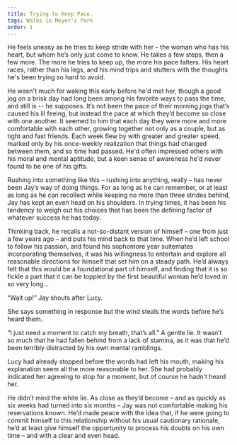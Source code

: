 ```yaml
---
title: Trying to Keep Pace.
tags: Walks in Meyer's Park
order: 1
---
```


He feels uneasy as he tries to keep stride with her – the woman who has his heart, but whom he’s only just come to know. He takes a few steps, then a few more. The more he tries to keep up, the more his pace falters. His heart races, rather than his legs, and his mind trips and stutters with the thoughts he's been trying so hard to avoid.

<!--more-->

He wasn't much for waking this early before he'd met her, though a good jog on a brisk day had long been among his favorite ways to pass the time, and still is -- he supposes. It’s not been the pace of their morning jogs that’s caused his ill feeing, but instead the pace at which they’d become so close with one another. It seemed to him that each day they were more and more comfortable with each other, growing together not only as a couple, but as tight and fast friends. Each week flew by with greater and greater speed, marked only by his once-weekly realization that things had changed between them, and so time had passed. He'd often impressed others with his moral and mental aptitude, but a keen sense of awareness he'd never found to be one of his gifts.

Rushing into something like this – rushing into anything, really – has never been Jay’s way of doing things. For as long as he can remember, or at least as long as he can recollect while keeping no more than three strides behind, Jay has kept an even head on his shoulders. In trying times, it has been his tendency to weigh out his choices that has been the defining factor of whatever success he has today.

Thinking back, he recalls a not-so-distant version of himself – one from just a few years ago – and puts his mind back to that time. When he’d left school to follow his passion, and found his sophomore year suitemates incorporating themselves, it was his willingness to entertain and explore all reasonable directions for himself that set him on a steady path. He’d always felt that this would be a foundational part of himself, and finding that it is so fickle a part that it can be toppled by the first beautiful woman he’d loved in so very long...

“Wait up!” Jay shouts after Lucy.

She says something in response but the wind steals the words before he’s heard them.

“I just need a moment to catch my breath, that’s all.” A gentle lie. It wasn’t so much that he had fallen behind from a lack of stamina, as it was that he’d been terribly distracted by his own mental ramblings.

Lucy had already stopped before the words had left his mouth, making his explanation seem all the more reasonable to her. She had probably indicated her agreeing to stop for a moment, but of course he hadn’t heard her.

He didn’t mind the white lie. As close as they’d become – and as quickly as six weeks had turned into six months – Jay was not comfortable making his reservations known. He’d made peace with the idea that, if he were going to commit himself to this relationship without his usual cautionary rationale, he’d at least give himself the opportunity to process his doubts on his own time – and with a clear and even head.
